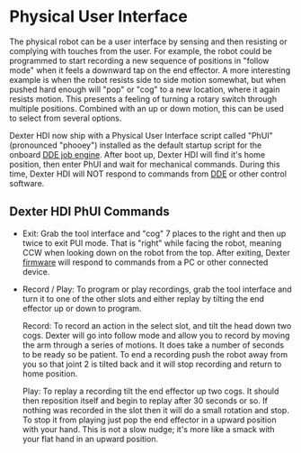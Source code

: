 # Physical User Interface

The physical robot can be a user interface by sensing and then resisting or complying with touches from the user. For example, the robot could be programmed to start recording a new sequence of positions in "follow mode" when it feels a downward tap on the end effector. A more interesting example is when the robot resists side to side motion somewhat, but when pushed hard enough will "pop" or "cog" to a new location, where it again resists motion. This presents a feeling of turning a rotary switch through multiple positions. Combined with an up or down motion, this can be used to select from several options. 

Dexter HDI now ship with a Physical User Interface script called "PhUI" (pronounced "phooey") installed as the default startup script for the onboard [DDE job engine](DDE#job-engine-on-dexter). After boot up, Dexter HDI will find it's home position, then enter PhUI and wait for mechanical commands. During this time, Dexter HDI will NOT respond to commands from [DDE](DDE) or other control software.

## Dexter HDI PhUI Commands

- Exit: Grab the tool interface and "cog" 7 places to the right and then up twice to exit PUI mode. That is "right" while facing the robot, meaning CCW when looking down on the robot from the top. After exiting, Dexter [firmware](Firmware) will respond to commands from a PC or other connected device.

- Record / Play: To program or play recordings, grab the tool interface and turn it to one of the other slots and either replay by tilting the end effector up or down to program. 

  Record: To record an action in the select slot, and tilt the head down two cogs. Dexter will go into follow mode and allow you to record by moving the arm through a series of motions. It does take a number of seconds to be ready so be patient. To end a recording push the robot away from you so that joint 2 is tilted back and it will stop recording and return to home position. 

  Play: To replay a recording tilt the end effector up two cogs. It should then reposition itself and begin to replay after 30 seconds or so. If nothing was recorded in the slot then it will do a small rotation and stop. 
To stop it from playing just pop the end effector in a upward position with your hand. This is not a slow nudge; it's more like a smack with your flat hand in an upward position.


